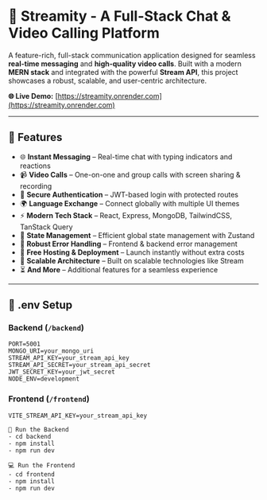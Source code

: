 # 🌟 Streamity - A Full-Stack Chat & Video Calling Platform

A feature-rich, full-stack communication application designed for seamless **real-time messaging** and **high-quality video calls**. Built with a modern **MERN stack** and integrated with the powerful **Stream API**, this project showcases a robust, scalable, and user-centric architecture.

**🌐 Live Demo:** [https://streamity.onrender.com](https://streamity.onrender.com)

---

## 🚀 Features

- 🌐 **Instant Messaging** – Real-time chat with typing indicators and reactions  
- 📹 **Video Calls** – One-on-one and group calls with screen sharing & recording  
- 🔐 **Secure Authentication** – JWT-based login with protected routes  
- 🌍 **Language Exchange** – Connect globally with multiple UI themes  
- ⚡ **Modern Tech Stack** – React, Express, MongoDB, TailwindCSS, TanStack Query  
- 🧠 **State Management** – Efficient global state management with Zustand  
- 🚨 **Robust Error Handling** – Frontend & backend error management  
- 🚀 **Free Hosting & Deployment** – Launch instantly without extra costs  
- 🎯 **Scalable Architecture** – Built on scalable technologies like Stream  
- ⏳ **And More** – Additional features for a seamless experience  

---

## 🧪 .env Setup

### Backend (`/backend`)
```env
PORT=5001
MONGO_URI=your_mongo_uri
STREAM_API_KEY=your_stream_api_key
STREAM_API_SECRET=your_stream_api_secret
JWT_SECRET_KEY=your_jwt_secret
NODE_ENV=development
```
### Frontend (`/frontend`)
```env
VITE_STREAM_API_KEY=your_stream_api_key

🔧 Run the Backend
- cd backend
- npm install
- npm run dev

💻 Run the Frontend
- cd frontend
- npm install
- npm run dev
```
